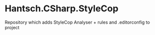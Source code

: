 # Hantsch.CSharp.StyleCop
Repository which adds StyleCop Analyser + rules and .editorconfig to project
